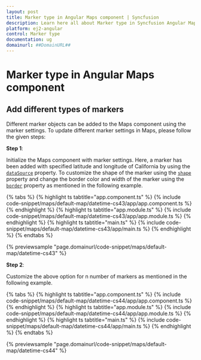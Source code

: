 ```yaml
---
layout: post
title: Marker type in Angular Maps component | Syncfusion
description: Learn here all about Marker type in Syncfusion Angular Maps component of Syncfusion Essential JS 2 and more.
platform: ej2-angular
control: Marker type 
documentation: ug
domainurl: ##DomainURL##
---
```


# Marker type in Angular Maps component

## Add different types of markers

Different marker objects can be added to the Maps component using the marker settings. To update different marker settings in Maps, please follow the given steps:

**Step 1**:

Initialize the Maps component with marker settings. Here, a marker has been added with specified latitude and longitude of California by using the [`dataSource`](https://ej2.syncfusion.com/angular/documentation/api/maps/markerSettingsModel/#datasource) property. To customize the shape of the marker using the [`shape`](https://ej2.syncfusion.com/angular/documentation/api/maps/markerSettingsModel/#shape) property and change the border color and width of the marker using the [`border`](https://ej2.syncfusion.com/angular/documentation/api/maps/markerSettingsModel/#border) property as mentioned in the following example.

{% tabs %}
{% highlight ts tabtitle="app.component.ts" %}
{% include code-snippet/maps/default-map/datetime-cs43/app/app.component.ts %}
{% endhighlight %}
{% highlight ts tabtitle="app.module.ts" %}
{% include code-snippet/maps/default-map/datetime-cs43/app/app.module.ts %}
{% endhighlight %}
{% highlight ts tabtitle="main.ts" %}
{% include code-snippet/maps/default-map/datetime-cs43/app/main.ts %}
{% endhighlight %}
{% endtabs %}
  
{% previewsample "page.domainurl/code-snippet/maps/default-map/datetime-cs43" %}

**Step 2**:

Customize the above option for n number of markers as mentioned in the following example.

{% tabs %}
{% highlight ts tabtitle="app.component.ts" %}
{% include code-snippet/maps/default-map/datetime-cs44/app/app.component.ts %}
{% endhighlight %}
{% highlight ts tabtitle="app.module.ts" %}
{% include code-snippet/maps/default-map/datetime-cs44/app/app.module.ts %}
{% endhighlight %}
{% highlight ts tabtitle="main.ts" %}
{% include code-snippet/maps/default-map/datetime-cs44/app/main.ts %}
{% endhighlight %}
{% endtabs %}
  
{% previewsample "page.domainurl/code-snippet/maps/default-map/datetime-cs44" %}